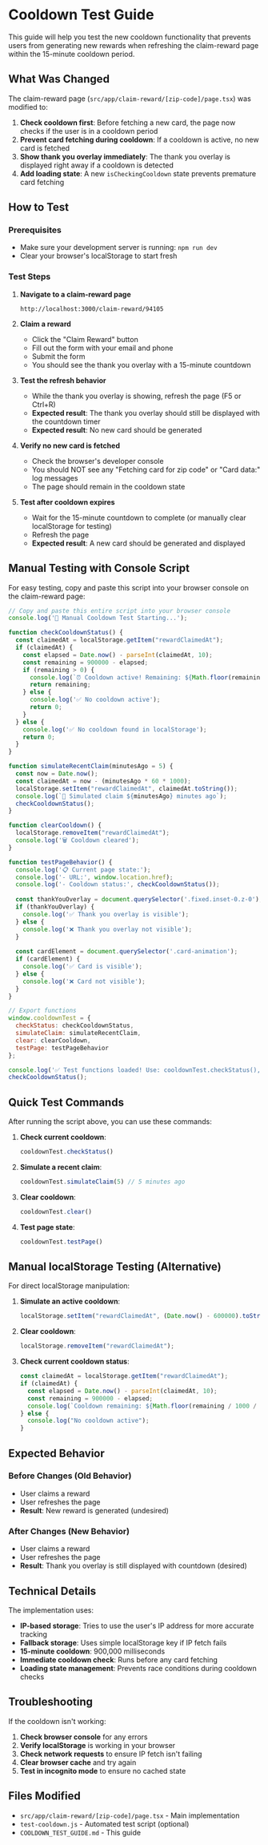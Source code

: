 # Cooldown Test Guide

This guide will help you test the new cooldown functionality that prevents users from generating new rewards when refreshing the claim-reward page within the 15-minute cooldown period.

## What Was Changed

The claim-reward page (`src/app/claim-reward/[zip-code]/page.tsx`) was modified to:

1. **Check cooldown first**: Before fetching a new card, the page now checks if the user is in a cooldown period
2. **Prevent card fetching during cooldown**: If a cooldown is active, no new card is fetched
3. **Show thank you overlay immediately**: The thank you overlay is displayed right away if a cooldown is detected
4. **Add loading state**: A new `isCheckingCooldown` state prevents premature card fetching

## How to Test

### Prerequisites
- Make sure your development server is running: `npm run dev`
- Clear your browser's localStorage to start fresh

### Test Steps

1. **Navigate to a claim-reward page**
   ```
   http://localhost:3000/claim-reward/94105
   ```

2. **Claim a reward**
   - Click the "Claim Reward" button
   - Fill out the form with your email and phone
   - Submit the form
   - You should see the thank you overlay with a 15-minute countdown

3. **Test the refresh behavior**
   - While the thank you overlay is showing, refresh the page (F5 or Ctrl+R)
   - **Expected result**: The thank you overlay should still be displayed with the countdown timer
   - **Expected result**: No new card should be generated

4. **Verify no new card is fetched**
   - Check the browser's developer console
   - You should NOT see any "Fetching card for zip code" or "Card data:" log messages
   - The page should remain in the cooldown state

5. **Test after cooldown expires**
   - Wait for the 15-minute countdown to complete (or manually clear localStorage for testing)
   - Refresh the page
   - **Expected result**: A new card should be generated and displayed

## Manual Testing with Console Script

For easy testing, copy and paste this script into your browser console on the claim-reward page:

```javascript
// Copy and paste this entire script into your browser console
console.log('🧪 Manual Cooldown Test Starting...');

function checkCooldownStatus() {
  const claimedAt = localStorage.getItem("rewardClaimedAt");
  if (claimedAt) {
    const elapsed = Date.now() - parseInt(claimedAt, 10);
    const remaining = 900000 - elapsed;
    if (remaining > 0) {
      console.log(`⏰ Cooldown active! Remaining: ${Math.floor(remaining / 1000 / 60)} minutes and ${Math.floor((remaining % 60000) / 1000)} seconds`);
      return remaining;
    } else {
      console.log('✅ No cooldown active');
      return 0;
    }
  } else {
    console.log('✅ No cooldown found in localStorage');
    return 0;
  }
}

function simulateRecentClaim(minutesAgo = 5) {
  const now = Date.now();
  const claimedAt = now - (minutesAgo * 60 * 1000);
  localStorage.setItem("rewardClaimedAt", claimedAt.toString());
  console.log(`🎯 Simulated claim ${minutesAgo} minutes ago`);
  checkCooldownStatus();
}

function clearCooldown() {
  localStorage.removeItem("rewardClaimedAt");
  console.log('🗑️ Cooldown cleared');
}

function testPageBehavior() {
  console.log('📋 Current page state:');
  console.log('- URL:', window.location.href);
  console.log('- Cooldown status:', checkCooldownStatus());
  
  const thankYouOverlay = document.querySelector('.fixed.inset-0.z-0');
  if (thankYouOverlay) {
    console.log('✅ Thank you overlay is visible');
  } else {
    console.log('❌ Thank you overlay not visible');
  }
  
  const cardElement = document.querySelector('.card-animation');
  if (cardElement) {
    console.log('✅ Card is visible');
  } else {
    console.log('❌ Card not visible');
  }
}

// Export functions
window.cooldownTest = {
  checkStatus: checkCooldownStatus,
  simulateClaim: simulateRecentClaim,
  clear: clearCooldown,
  testPage: testPageBehavior
};

console.log('✅ Test functions loaded! Use: cooldownTest.checkStatus(), cooldownTest.simulateClaim(5), cooldownTest.clear(), cooldownTest.testPage()');
checkCooldownStatus();
```

## Quick Test Commands

After running the script above, you can use these commands:

1. **Check current cooldown**:
   ```javascript
   cooldownTest.checkStatus()
   ```

2. **Simulate a recent claim**:
   ```javascript
   cooldownTest.simulateClaim(5) // 5 minutes ago
   ```

3. **Clear cooldown**:
   ```javascript
   cooldownTest.clear()
   ```

4. **Test page state**:
   ```javascript
   cooldownTest.testPage()
   ```

## Manual localStorage Testing (Alternative)

For direct localStorage manipulation:

1. **Simulate an active cooldown**:
   ```javascript
   localStorage.setItem("rewardClaimedAt", (Date.now() - 600000).toString()); // 10 minutes ago
   ```

2. **Clear cooldown**:
   ```javascript
   localStorage.removeItem("rewardClaimedAt");
   ```

3. **Check current cooldown status**:
   ```javascript
   const claimedAt = localStorage.getItem("rewardClaimedAt");
   if (claimedAt) {
     const elapsed = Date.now() - parseInt(claimedAt, 10);
     const remaining = 900000 - elapsed;
     console.log(`Cooldown remaining: ${Math.floor(remaining / 1000 / 60)} minutes`);
   } else {
     console.log("No cooldown active");
   }
   ```

## Expected Behavior

### Before Changes (Old Behavior)
- User claims a reward
- User refreshes the page
- **Result**: New reward is generated (undesired)

### After Changes (New Behavior)
- User claims a reward
- User refreshes the page
- **Result**: Thank you overlay is still displayed with countdown (desired)

## Technical Details

The implementation uses:
- **IP-based storage**: Tries to use the user's IP address for more accurate tracking
- **Fallback storage**: Uses simple localStorage key if IP fetch fails
- **15-minute cooldown**: 900,000 milliseconds
- **Immediate cooldown check**: Runs before any card fetching
- **Loading state management**: Prevents race conditions during cooldown checks

## Troubleshooting

If the cooldown isn't working:

1. **Check browser console** for any errors
2. **Verify localStorage** is working in your browser
3. **Check network requests** to ensure IP fetch isn't failing
4. **Clear browser cache** and try again
5. **Test in incognito mode** to ensure no cached state

## Files Modified

- `src/app/claim-reward/[zip-code]/page.tsx` - Main implementation
- `test-cooldown.js` - Automated test script (optional)
- `COOLDOWN_TEST_GUIDE.md` - This guide 